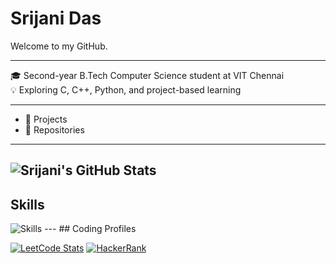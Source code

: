 # Srijani Das

Welcome to my GitHub.

---

🎓 Second-year B.Tech Computer Science student at VIT Chennai  
💡 Exploring C, C++, Python, and project-based learning 

---

- 🔧 Projects  
- 📁 Repositories

---
![Srijani's GitHub Stats](https://github-readme-stats.vercel.app/api?username=Srijani-Das07&show_icons=true&theme=radical)
---
## Skills

<img src="https://skillicons.dev/icons?i=cpp,c,python,java" alt="Skills" />
---
## Coding Profiles

[![LeetCode Stats](https://leetcard.jacoblin.cool/Srijani-Das07?theme=dark&font=Roboto&ext=contest)](https://leetcode.com/Srijani_Das07/)
[![HackerRank](https://img.shields.io/badge/HackerRank-Profile-green)](https://www.hackerrank.com/srijani0107)


